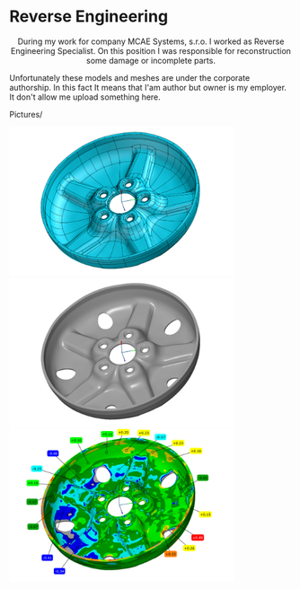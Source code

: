 # Reverse Engineering
<p style="text-align:center;"> 
During my work for company MCAE Systems, s.r.o. I worked as Reverse Engineering Specialist.
On this position I was responsible for reconstruction some damage or incomplete parts.
</p>

Unfortunately these models and meshes are under the corporate authorship.
In this fact It means that I'am author but owner is my employer. 
It don't allow me upload something here.

Pictures/

<p float="left">
  <img src="/Pictures/Wheel_1.png" width="400" />
  <img src="/Pictures/Wheel_2.png" width="400" /> 
  <img src="/Pictures/Wheel_3.png" width="400" /> 
</p>

